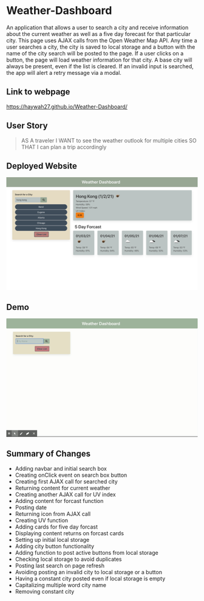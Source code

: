 # Weather-Dashboard
An application that allows a user to search a city and receive information about the current weather as well as a five day forecast for that particular city. This page uses AJAX calls from the Open Weather Map API. Any time a user searches a city, the city is saved to local storage and a button with the name of the city search will be posted to the page. If a user clicks on a button, the page will load weather information for that city. A base city will always be present, even if the list is cleared. If an invalid input is searched, the app will alert a retry message via a modal.

## Link to webpage
https://haywah27.github.io/Weather-Dashboard/

## User Story
> AS A traveler
> I WANT to see the weather outlook for multiple cities
> SO THAT I can plan a trip accordingly

## Deployed Website 
<img src="./Assets/deployed-web.png" alt="deployed-website">

## Demo
<img src="./Assets/Weather-dash.gif" alt="website-demo">

## Summary of Changes
* Adding navbar and initial search box
* Creating onClick event on search box button
* Creating first AJAX call for searched city
* Returning content for current weather
* Creating another AJAX call for UV index
* Adding content for forcast function
* Posting date
* Returning icon from AJAX call
* Creating UV function
* Adding cards for five day forcast
* Displaying content returns on forcast cards
* Setting up initial local storage
* Adding city button functionality
* Adding function to post active buttons from local storage
* Checking local storage to avoid duplicates
* Posting last search on page refresh
* Avoiding posting an invalid city to local storage or a button 
* Having a constant city posted even if local storage is empty
* Capitalizing multiple word city name
* Removing constant city




